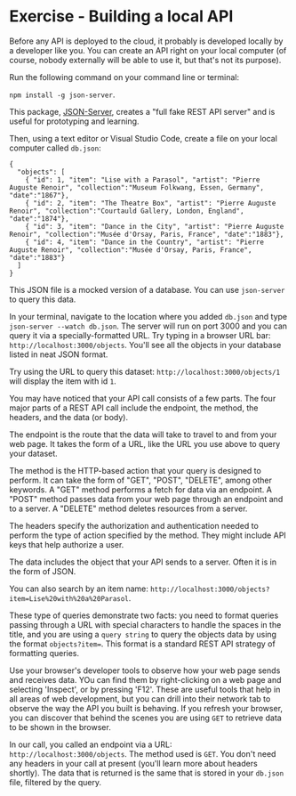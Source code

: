 # Exercise - Building a local API

Before any API is deployed to the cloud, it probably is developed locally by a developer like you. You can create an API right on your local computer (of course, nobody externally will be able to use it, but that's not its purpose).

Run the following command on your command line or terminal:

`npm install -g json-server`.

This package, [JSON-Server](https://github.com/typicode/json-server), creates a "full fake REST API server" and is useful for prototyping and learning.

Then, using a text editor or Visual Studio Code, create a file on your local computer called `db.json`:

```
{
  "objects": [
    { "id": 1, "item": "Lise with a Parasol", "artist": "Pierre Auguste Renoir", "collection":"Museum Folkwang, Essen, Germany", "date":"1867"},
    { "id": 2, "item": "The Theatre Box", "artist": "Pierre Auguste Renoir", "collection":"Courtauld Gallery, London, England", "date":"1874"},
    { "id": 3, "item": "Dance in the City", "artist": "Pierre Auguste Renoir", "collection":"Musée d'Orsay, Paris, France", "date":"1883"},
    { "id": 4, "item": "Dance in the Country", "artist": "Pierre Auguste Renoir", "collection":"Musée d'Orsay, Paris, France", "date":"1883"}
  ]
}
```
This JSON file is a mocked version of a database. You can use `json-server` to query this data.

In your terminal, navigate to the location where you added `db.json` and type `json-server --watch db.json`. The server will run on port 3000 and you can query it via a specially-formatted URL. Try typing in a browser URL bar: `http://localhost:3000/objects`. You'll see all the objects in your database listed in neat JSON format.

Try using the URL to query this dataset: `http://localhost:3000/objects/1` will display the item with id `1`. 

You may have noticed that your API call consists of a few parts. The four major parts of a REST API call include the endpoint, the method, the headers, and the data (or body).

The endpoint is the route that the data will take to travel to and from your web page. It takes the form of a URL, like the URL you use above to query your dataset.

The method is the HTTP-based action that your query is designed to perform. It can take the form of "GET", "POST", "DELETE", among other keywords. A "GET" method performs a fetch for data via an endpoint. A "POST" method passes data from your web page through an endpoint and to a server. A "DELETE" method deletes resources from a server. 

The headers specify the authorization and authentication needed to perform the type of action specified by the method. They might include API keys that help authorize a user.

The data includes the object that your API sends to a server. Often it is in the form of JSON.

You can also search by an item name: `http://localhost:3000/objects?item=Lise%20with%20a%20Parasol`. 

These type of queries demonstrate two facts: you need to format queries passing through a URL with special characters to handle the spaces in the title, and you are using a `query string` to query the objects data by using the format `objects?item=`. This format is a standard REST API strategy of formatting queries. 

Use your browser's developer tools to observe how your web page sends and receives data. YOu can find them by right-clicking on a web page and selecting 'Inspect', or by pressing 'F12'. These are useful tools that help in all areas of web development, but you can drill into their network tab to observe the way the API you built is behaving. If you refresh your browser, you can discover that behind the scenes you are using `GET` to retrieve data to be shown in the browser.

In our call, you called an endpoint via a URL: `http://localhost:3000/objects`. The method used is `GET`. You don't need any headers in your call at present (you'll learn more about headers shortly). The data that is returned is the same that is stored in your `db.json` file, filtered by the query.
